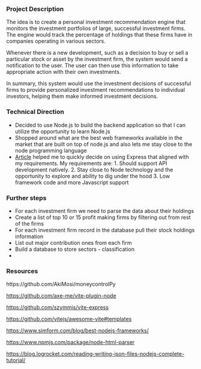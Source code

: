 <h3>Project Description</h3>


The idea is to create a personal investment recommendation engine that monitors the investment portfolios of large, successful investment firms. The engine would track the percentage of holdings that these firms have in companies operating in various sectors.

Whenever there is a new development, such as a decision to buy or sell a particular stock or asset by the investment firm, the system would send a notification to the user. The user can then use this information to take appropriate action with their own investments.

In summary, this system would use the investment decisions of successful firms to provide personalized investment recommendations to individual investors, helping them make informed investment decisions.


<h3>Technical Direction</h3>
<ul>
<li>Decided to use Node.js to build the backend application so that I can utilize the opportunity
to learn Node.js</li>
<li>Shopped around what are the best web frameworks available in the market that are built on top of node.js and also
lets me stay close to the node programming language</li>
<li><a href="https://www.simform.com/blog/best-nodejs-frameworks/">Article</a> helped me to quickly decide on using
Express that aligned with my requirements. 
My requirements are: 
1. Should support API development natively. 
2. Stay close to Node technology and the opportunity to explore and ability to dig under the hood
3. Low framework code and more Javascript support
</li>
</ul>


<h3>Further steps</h3>

<ul>
    <li>For each investment firm we need to parse the data about their holdings</li>
    <li>Create a list of top 10 or 15 profit making firms by filtering out from rest of the firms</li>    
    <li>For each investment firm record in the database pull their stock holdings information</li>
    <li>List out major contribution ones from each firm</li>
    <li>Build a database to store sectors - classification</li>
    <li></li>
</ul>

<h3>Resources</h3>
https://github.com/AkiMosi/moneycontrolPy

https://github.com/axe-me/vite-plugin-node

https://github.com/szymmis/vite-express

https://github.com/vitejs/awesome-vite#templates

https://www.simform.com/blog/best-nodejs-frameworks/

https://www.npmjs.com/package/node-html-parser

https://blog.logrocket.com/reading-writing-json-files-nodejs-complete-tutorial/






